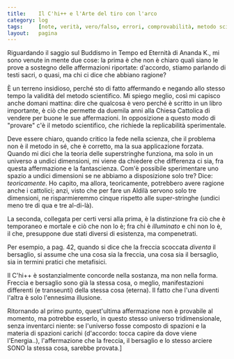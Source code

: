 ```yaml
---
title:    Il C'hi++ e l'Arte del tiro con l'arco
category: log
tags:     [note, verità, vero/falso, errori, comprovabilità, metodo scientifico, Wittgenstein]
layout:   pagina
---
```


Riguardando il saggio sul Buddismo in Tempo ed Eternità di Ananda K., mi sono venute in mente due cose: la prima è che non è chiaro quali siano le prove a sostegno delle affermazioni riportate: d'accordo, stiamo parlando di testi sacri, o quasi, ma chi ci dice che abbiano ragione?

È un terreno insidioso, perché sto di fatto affermando e negando allo stesso tempo la validità del metodo scientifico. 
Mi spiego meglio, così mi capisco anche domani mattina: dire che qualcosa è vero perché è scritto in un libro importante, è ciò che permette da duemila anni alla Chiesa Cattolica di vendere per buone le sue affermazioni. 
In opposizione a questo modo di "provare" c'è il metodo scientifico, che richiede la replicabilità sperimentale.

Deve essere chiaro, quando critico la fede nella scienza, che il problema non è il metodo in sé, che è corretto, ma la sua applicazione forzata. 
Quando mi dici che la teoria delle superstringhe funziona, ma solo in un universo a undici dimensioni, mi viene da chiedere che differenza ci sia, fra questa affermazione e la fantascienza. 
Com'è possibile sperimentare uno spazio a undici dimensioni se ne abbiamo a disposizione solo tre? 
Dice: *teoricamente*. Ho capito, ma allora, teoricamente, potrebbero avere ragione anche i cattolici; anzi, visto che per fare un Aldilà servono solo tre dimensioni, ne risparmieremmo cinque rispetto alle super-stringhe (undici meno tre di qua e tre al-di-là).

La seconda, collegata per certi versi alla prima, è la distinzione fra ciò che è temporaneo e mortale e ciò che non lo è; fra chi è *illuminato* e chi non lo è, il che, presuppone due stati diversi di esistenza, ma compenetrati.

Per esempio, a pag. 42, quando si dice che la freccia scoccata *diventa* il bersaglio, si assume che una cosa sia la freccia, una cosa sia il bersaglio, sia in termini pratici che metafisici.

Il C'hi++ è sostanzialmente concorde nella sostanza, ma non nella forma.
Freccia e bersaglio sono già la stessa cosa, o meglio, manifestazioni differenti (e transeunti) della stessa cosa (eterna). 
Il fatto che l'una diventi l'altra è solo l'ennesima illusione.

Ritornando al primo punto, quest'ultima affermazione non è provabile al momento, ma potrebbe esserlo, in questo stesso universo tridimensionale, senza inventarci niente: se l'universo fosse composto di spazioni e la materia di spazioni carichi (d'accordo: tocca capire da dove viene l'Energia..), l'affermazione che la freccia, il bersaglio e lo stesso arciere SONO la stessa cosa, sarebbe provata.]
